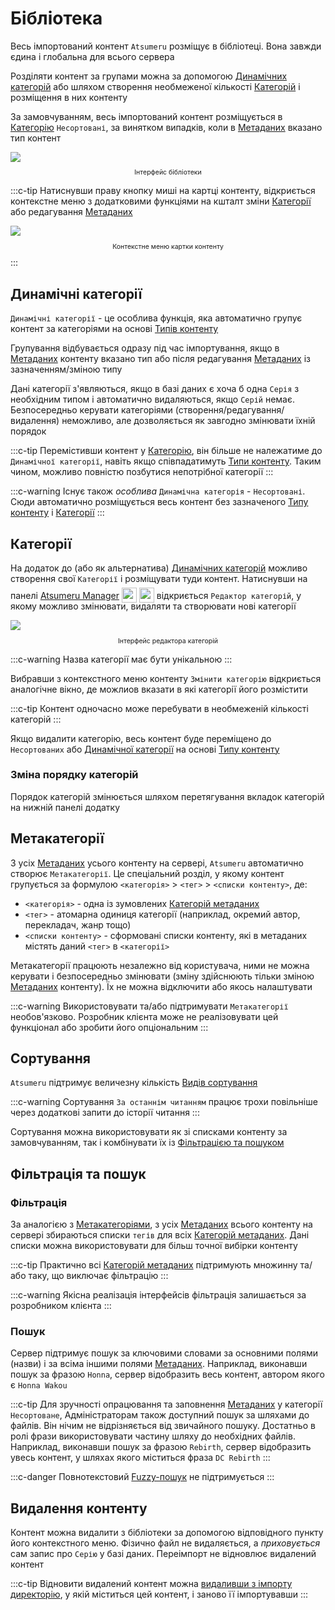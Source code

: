 # Бібліотека

Весь імпортований контент `Atsumeru` розміщує в бібліотеці. Вона завжди єдина і глобальна для всього сервера

Розділяти контент за групами можна за допомогою [Динамічних категорій](./library.md#динамічні-категоріі) або шляхом створення необмеженої кількості [Категорій](./library.md#категоріі) і розміщення в них контенту

За замовчуванням, весь імпортований контент розміщується в [Категорію](./library.md#категоріі) `Несортовані`, за винятком випадків, коли в [Метаданих](./metadata.md) вказано тип контент

<img style="display: block; margin: 0 auto" src="/assets/media/ru/guides/app-library.png">
<p style="text-align: center; font-size:75%">Інтерфейс бібліотеки</p>

:::c-tip
Натиснувши праву кнопку миші на картці контенту, відкриється контекстне меню з додатковими функціями на кшталт зміни [Категорії](./library.md#категоріі) або редагування [Метаданих](./metadata.md)

<img style="display: block; margin: 0 auto" src="/assets/media/ru/guides/app-library-context-menu.png">
<p style="text-align: center; font-size:75%">Контекстне меню картки контенту</p>
:::

## Динамічні категорії

`Динамічні категорії` - це особлива функція, яка автоматично групує контент за категоріями на основі [Типів контенту](/ua/glossary/content-types.md)

Групування відбувається одразу під час імпортування, якщо в [Метаданих](./metadata.md) контенту вказано тип або після редагування [Метаданих](./metadata.md) із зазначенням/зміною типу

Дані категорії з'являються, якщо в базі даних є хоча б одна `Серія` з необхідним типом і автоматично видаляються, якщо `Серій` немає. Безпосередньо керувати категоріями (створення/редагування/видалення) неможливо, але дозволяється як завгодно змінювати їхній порядок

:::c-tip
Перемістивши контент у [Категорію](./library.md#категоріі), він більше не належатиме до `Динамічної категорії`, навіть якщо співпадатимуть [Типи контенту](/ua/glossary/content-types.md). Таким чином, можливо повністю позбутися непотрібної категорії
:::

:::c-warning
Існує також *особлива* `Динамічна категорія` - `Несортовані`. Сюди автоматично розміщується весь контент без зазначеного [Типу контенту](/ua/glossary/content-types.md) і [Категорії](./library.md#категоріі)
:::

## Категорії

На додаток до (або як альтернатива) [Динамічних категорій](./library.md#динамічні-категоріі) можливо створення свої `Категорії` і розміщувати туди контент. Натиснувши <MaterialIcon icon="local_offer"/> на панелі [Atsumeru Manager](https://github.com/AtsumeruDev/AtsumeruManager) <img style="position: relative; top: 6px;" width="24" height="24" src="/assets/media/icons/windows.png"> <img style="position: relative; top: 6px;" width="24" height="24" src="/assets/media/icons/penguin.png"> відкриється `Редактор категорій`, у якому можливо змінювати, видаляти та створювати нові категорії

<img style="display: block; margin: 0 auto" src="/assets/media/ru/guides/categories-edit.png">
<p style="text-align: center; font-size:75%">Інтерфейс редактора категорій</p>

:::c-warning
Назва категорії має бути унікальною
:::

Вибравши з контекстного меню контенту `Змінити категорію` відкриється аналогічне вікно, де можлиов вказати в які категорії його розмістити

:::c-tip
Контент одночасно може перебувати в необмеженій кількості категорій
:::

Якщо видалити категорію, весь контент буде переміщено до `Несортованих` або [Динамічної категорії](./library.md#динамічні-категоріі) на основі [Типу контенту](/ua/glossary/content-types.md)

### Зміна порядку категорій

Порядок категорій змінюється шляхом перетягування вкладок категорій на нижній панелі додатку

## Метакатегорії

З усіх [Метаданих](./metadata.md) усього контенту на сервері, `Atsumeru` автоматично створює `Метакатегорії`. Це спеціальний розділ, у якому контент групується за формулою `<категорія>` > `<тег>` > `<списки контенту>`, де:
- `<категорія>` - одна із зумовлених [Категорій метаданих](/ua/glossary/metadata-categories.md)
- `<тег>` - атомарна одиниця категорії (наприклад, окремий автор, перекладач, жанр тощо)
- `<списки контенту>` - сформовані списки контенту, які в метаданих містять даний `<тег>` в `<категорії>`

Метакатегорії працюють незалежно від користувача, ними не можна керувати і безпосередньо змінювати (зміну здійснюють тільки зміною [Метаданих](./metadata.md) контенту). Їх не можна відключити або якось налаштувати

:::c-warning
Використовувати та/або підтримувати `Метакатегорії` необов'язково. Розробник клієнта може не реалізовувати цей функціонал або зробити його опціональним
:::

## Сортування

`Atsumeru` підтримує величезну кількість [Видів сортування](/ua/glossary/sort-types.md)

:::c-warning
Сортування `За останнім читанням` працює трохи повільніше через додаткові запити до історії читання
:::

Сортування можна використовувати як зі списками контенту за замовчуванням, так і комбінувати їх із [Фільтрацією та пошуком](./library.md#фільтрація-та-пошук)

## Фільтрація та пошук

### Фільтрація

За аналогією з [Метакатегоріями](./library.md#метакатегоріі), з усіх [Метаданих](./metadata.md) всього контенту на сервері збираються списки `тегів` для всіх [Категорій метаданих](/ua/glossary/metadata-categories.md). Дані списки можна використовувати для більш точної вибірки контенту


:::c-tip
Практично всі [Категорій метаданих](/ua/glossary/metadata-categories.md) підтримують множинну та/або таку, що виключає фільтрацію
:::

:::c-warning
Якісна реалізація інтерфейсів фільтрація залишається за розробником клієнта
:::

### Пошук

Сервер підтримує пошук за ключовими словами за основними полями (назви) і за всіма іншими полями [Метаданих](./metadata.md). Наприклад, виконавши пошук за фразою `Honna`, сервер відобразить весь контент, автором якого є `Honna Wakou`

:::c-tip
Для зручності опрацювання та заповнення [Метаданих](./metadata.md) у категорії `Несортоване`, Адміністраторам також доступний пошук за шляхами до файлів. Він нічим не відрізняється від звичайного пошуку. Достатньо в ролі фрази використовувати частину шляху до необхідних файлів. Наприклад, виконавши пошук за фразою `Rebirth`, сервер відобразить увесь контент, у шляхах якого міститься фраза `DC Rebirth`
:::

:::c-danger
Повнотекстовий [Fuzzy-пошук](https://www.wikiwand.com/uk/%D0%9D%D0%B0%D0%B1%D0%BB%D0%B8%D0%B6%D0%B5%D0%BD%D0%B0_%D0%B2%D1%96%D0%B4%D0%BF%D0%BE%D0%B2%D1%96%D0%B4%D0%BD%D1%96%D1%81%D1%82%D1%8C_%D1%80%D1%8F%D0%B4%D0%BA%D1%96%D0%B2) не підтримується
:::


## Видалення контенту

Контент можна видалити з бібліотеки за допомогою відповідного пункту його контекстного меню. Фізично файл не видаляється, а *приховується* сам запис про `Серію` у базі даних. Переімпорт не відновлює видалений контент

:::c-tip
Відновити видалений контент можна [видаливши з імпорту директорію](./import.md#видалення-директорії), у якій міститься цей контент, і заново її імпортувавши
:::
